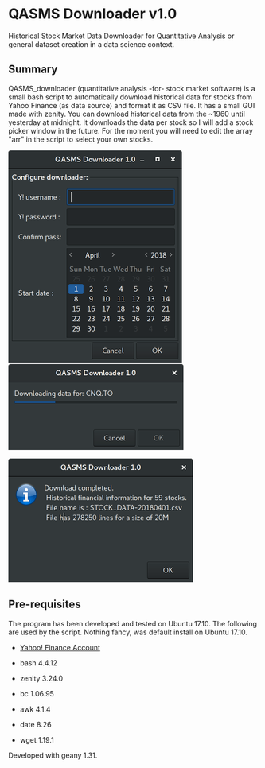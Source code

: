 # QASMS Downloader v1.0

Historical Stock Market Data Downloader for Quantitative Analysis or general dataset creation in a data science context.

## Summary
QASMS_downloader (quantitative analysis -for- stock market software) is a small bash script to automatically download historical data for stocks from Yahoo Finance (as data source) and format it as CSV file. It has a small GUI made with zenity. You can download historical data from the ~1960 until yesterday at midnight. It downloads the data per stock so I will add a stock picker window in the future. For the moment you will need to edit the array "arr" in the script to select your own stocks. 

![Main configuration dialog](qasms_1.0_config.png?raw=true "Main configuration dialog") ![Progress dialog during download](qasms_1.0_download.png?raw=true "Progress dialog during download")

![Summary at the end](qasms_1.0_summary.png?raw=true "Summary at the end")


## Pre-requisites
The program has been developed and tested on Ubuntu 17.10. The following are used by the script. Nothing fancy, was default install on Ubuntu 17.10.

* [Yahoo! Finance Account](https://login.yahoo.com/config/login?.intl=ca&.lang=en-CA&.src=finance&.done=https%3A%2F%2Fca.finance.yahoo.com%2F)

* bash 4.4.12
* zenity 3.24.0
* bc 1.06.95
* awk 4.1.4
* date 8.26
* wget 1.19.1

Developed with geany 1.31.
